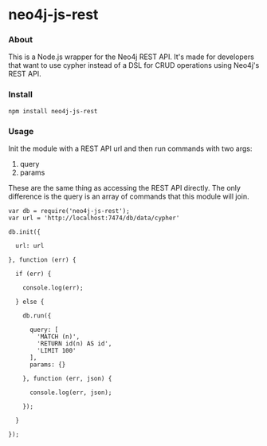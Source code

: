 neo4j-js-rest
==============

### About

This is a Node.js wrapper for the Neo4j REST API. It's made for developers that want to use cypher instead of a DSL for CRUD operations using Neo4j's REST API.

### Install

    npm install neo4j-js-rest

### Usage

Init the module with a REST API url and then run commands with two args: 

1. query
2. params

These are the same thing as accessing the REST API directly. The only difference is the query is an array of commands that this module will join.


    var db = require('neo4j-js-rest');
    var url = 'http://localhost:7474/db/data/cypher'

    db.init({

      url: url

    }, function (err) {

      if (err) {

        console.log(err);

      } else {

        db.run({

          query: [
            'MATCH (n)',
            'RETURN id(n) AS id',
            'LIMIT 100'
          ],
          params: {}

        }, function (err, json) {

          console.log(err, json);

        });

      }

    });
